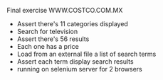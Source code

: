 Final exercise
WWW.COSTCO.COM.MX
- Assert there's 11 categories displayed
- Search for television
- Assert there's 56 results
- Each one has a price
- Load from an external file a list of search terms
- Assert each term display search results
- running on selenium server for 2 browsers
